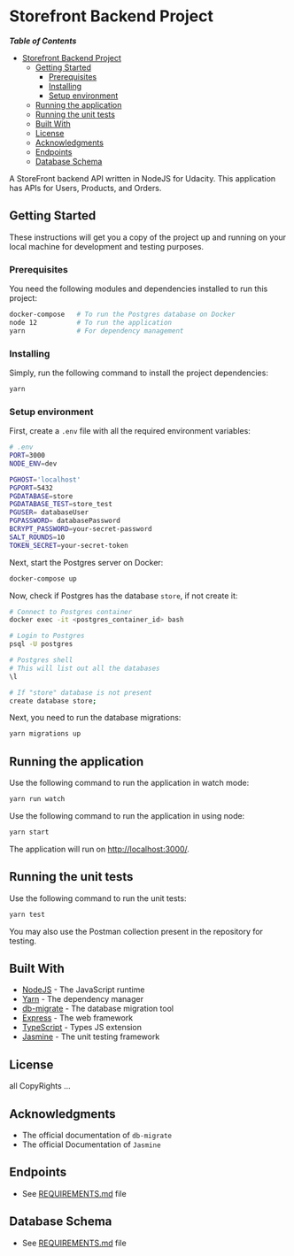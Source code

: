 # Storefront Backend Project

___Table of Contents___

- [Storefront Backend Project](#storefront-backend-project)
  - [Getting Started](#getting-started)
    - [Prerequisites](#prerequisites)
    - [Installing](#installing)
    - [Setup environment](#setup-environment)
  - [Running the application](#running-the-application)
  - [Running the unit tests](#running-the-unit-tests)
  - [Built With](#built-with)
  - [License](#license)
  - [Acknowledgments](#acknowledgments)
  - [Endpoints](#endpoints)
  - [Database Schema](#database-schema)


A StoreFront backend API written in NodeJS for Udacity. This application has APIs for Users, Products, and Orders.

## Getting Started

These instructions will get you a copy of the project up and running on your local machine for development and testing
purposes.

### Prerequisites

You need the following modules and dependencies installed to run this project:

```bash
docker-compose   # To run the Postgres database on Docker
node 12          # To run the application
yarn             # For dependency management
```

### Installing

Simply, run the following command to install the project dependencies:

```bash
yarn
```

### Setup environment

First, create a `.env` file with all the required environment variables:

```bash
# .env
PORT=3000
NODE_ENV=dev

PGHOST='localhost'
PGPORT=5432
PGDATABASE=store
PGDATABASE_TEST=store_test
PGUSER= databaseUser
PGPASSWORD= databasePassword
BCRYPT_PASSWORD=your-secret-password
SALT_ROUNDS=10
TOKEN_SECRET=your-secret-token
```

Next, start the Postgres server on Docker:

```bash
docker-compose up
```

Now, check if Postgres has the database `store`, if not create it:

```bash
# Connect to Postgres container
docker exec -it <postgres_container_id> bash

# Login to Postgres
psql -U postgres

# Postgres shell
# This will list out all the databases
\l

# If "store" database is not present
create database store; 
```

Next, you need to run the database migrations:

```bash
yarn migrations up
```

## Running the application

Use the following command to run the application in watch mode:

```bash
yarn run watch
```

Use the following command to run the application in using node:

```bash
yarn start
```

The application will run on <http://localhost:3000/>.

## Running the unit tests

Use the following command to run the unit tests:

```bash
yarn test
```

You may also use the Postman collection present in the repository for testing.

## Built With

- [NodeJS](https://nodejs.org/) - The JavaScript runtime
- [Yarn](https://yarnpkg.com/) - The dependency manager
- [db-migrate](https://db-migrate.readthedocs.io/en/latest/) - The database migration tool
- [Express](https://expressjs.com) - The web framework
- [TypeScript](https://www.typescriptlang.org/) - Types JS extension
- [Jasmine](https://jasmine.github.io/) - The unit testing framework

## License

all CopyRights ...
## Acknowledgments

* The official documentation of `db-migrate`
* The official Documentation of `Jasmine`
## Endpoints

- See [REQUIREMENTS.md](./REQUIREMENTS.md) file

## Database Schema

 - See [REQUIREMENTS.md](./REQUIREMENTS.md) file
